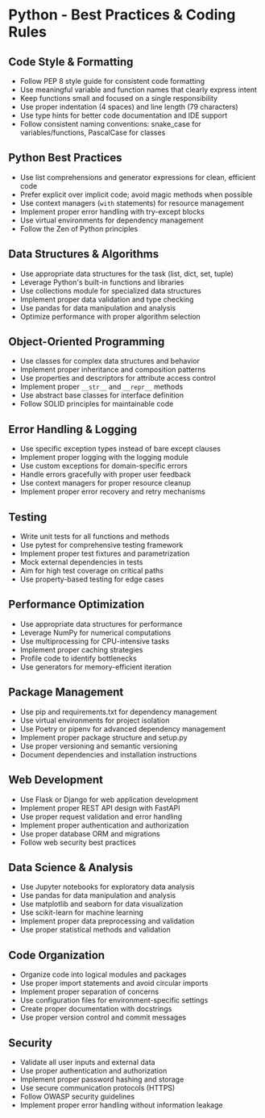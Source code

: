 # Python - Best Practices & Coding Rules

## Code Style & Formatting
- Follow PEP 8 style guide for consistent code formatting
- Use meaningful variable and function names that clearly express intent
- Keep functions small and focused on a single responsibility
- Use proper indentation (4 spaces) and line length (79 characters)
- Use type hints for better code documentation and IDE support
- Follow consistent naming conventions: snake_case for variables/functions, PascalCase for classes

## Python Best Practices
- Use list comprehensions and generator expressions for clean, efficient code
- Prefer explicit over implicit code; avoid magic methods when possible
- Use context managers (`with` statements) for resource management
- Implement proper error handling with try-except blocks
- Use virtual environments for dependency management
- Follow the Zen of Python principles

## Data Structures & Algorithms
- Use appropriate data structures for the task (list, dict, set, tuple)
- Leverage Python's built-in functions and libraries
- Use collections module for specialized data structures
- Implement proper data validation and type checking
- Use pandas for data manipulation and analysis
- Optimize performance with proper algorithm selection

## Object-Oriented Programming
- Use classes for complex data structures and behavior
- Implement proper inheritance and composition patterns
- Use properties and descriptors for attribute access control
- Implement proper `__str__` and `__repr__` methods
- Use abstract base classes for interface definition
- Follow SOLID principles for maintainable code

## Error Handling & Logging
- Use specific exception types instead of bare except clauses
- Implement proper logging with the logging module
- Use custom exceptions for domain-specific errors
- Handle errors gracefully with proper user feedback
- Use context managers for proper resource cleanup
- Implement proper error recovery and retry mechanisms

## Testing
- Write unit tests for all functions and methods
- Use pytest for comprehensive testing framework
- Implement proper test fixtures and parametrization
- Mock external dependencies in tests
- Aim for high test coverage on critical paths
- Use property-based testing for edge cases

## Performance Optimization
- Use appropriate data structures for performance
- Leverage NumPy for numerical computations
- Use multiprocessing for CPU-intensive tasks
- Implement proper caching strategies
- Profile code to identify bottlenecks
- Use generators for memory-efficient iteration

## Package Management
- Use pip and requirements.txt for dependency management
- Use virtual environments for project isolation
- Use Poetry or pipenv for advanced dependency management
- Implement proper package structure and setup.py
- Use proper versioning and semantic versioning
- Document dependencies and installation instructions

## Web Development
- Use Flask or Django for web application development
- Implement proper REST API design with FastAPI
- Use proper request validation and error handling
- Implement proper authentication and authorization
- Use proper database ORM and migrations
- Follow web security best practices

## Data Science & Analysis
- Use Jupyter notebooks for exploratory data analysis
- Use pandas for data manipulation and analysis
- Use matplotlib and seaborn for data visualization
- Use scikit-learn for machine learning
- Implement proper data preprocessing and validation
- Use proper statistical methods and validation

## Code Organization
- Organize code into logical modules and packages
- Use proper import statements and avoid circular imports
- Implement proper separation of concerns
- Use configuration files for environment-specific settings
- Create proper documentation with docstrings
- Use proper version control and commit messages

## Security
- Validate all user inputs and external data
- Use proper authentication and authorization
- Implement proper password hashing and storage
- Use secure communication protocols (HTTPS)
- Follow OWASP security guidelines
- Implement proper error handling without information leakage

